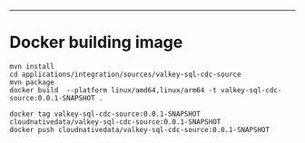 

---------------------------------------
# Docker building image

```shell
mvn install
cd applications/integration/sources/valkey-sql-cdc-source
mvn package
docker build  --platform linux/amd64,linux/arm64 -t valkey-sql-cdc-source:0.0.1-SNAPSHOT .

```

```shell
docker tag valkey-sql-cdc-source:0.0.1-SNAPSHOT cloudnativedata/valkey-sql-cdc-source:0.0.1-SNAPSHOT
docker push cloudnativedata/valkey-sql-cdc-source:0.0.1-SNAPSHOT
```
